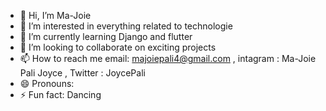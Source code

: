 - 👋 Hi, I’m Ma-Joie
- 👀 I’m interested in everything related to technologie
- 🌱 I’m currently learning Django and flutter 
- 💞️ I’m looking to collaborate on exciting projects
- 📫 How to reach me email: majoiepali4@gmail.com , intagram : Ma-Joie Pali Joyce , Twitter : JoycePali
- 😄 Pronouns: 
- ⚡ Fun fact: Dancing

<!---
Ma-Joie/Ma-Joie is a ✨ special ✨ repository because its `README.md` (this file) appears on your GitHub profile.
You can click the Preview link to take a look at your changes.
--->
